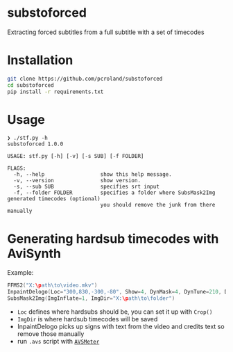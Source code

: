# substoforced
Extracting forced subtitles from a full subtitle with a set of timecodes

# Installation
```sh
git clone https://github.com/pcroland/substoforced
cd substoforced
pip install -r requirements.txt
```

# Usage
```
❯ ./stf.py -h
substoforced 1.0.0

USAGE: stf.py [-h] [-v] [-s SUB] [-f FOLDER]

FLAGS:
  -h, --help                  show this help message.
  -v, --version               show version.
  -s, --sub SUB               specifies srt input
  -f, --folder FOLDER         specifies a folder where SubsMask2Img generated timecodes (optional)
                              you should remove the junk from there manually
```

# Generating hardsub timecodes with AviSynth
Example:
```c++
FFMS2("X:\path\to\video.mkv")
InpaintDelogo(Loc="300,830,-300,-80", Show=4, DynMask=4, DynTune=210, DynMask4H=120)
SubsMask2Img(ImgInflate=1, ImgDir="X:\path\to\folder")
```
- `Loc` defines where hardsubs should be, you can set it up with `Crop()`
- `ImgDir` is where hardsub timecodes will be saved
- InpaintDelogo picks up signs with text from the video and credits text so remove those manually
- run `.avs` script with [`AVSMeter`](https://forum.doom9.org/showthread.php?t=174797)
